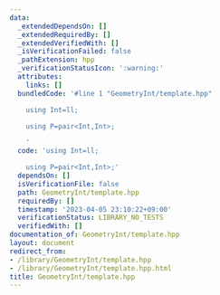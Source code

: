 ```yaml
---
data:
  _extendedDependsOn: []
  _extendedRequiredBy: []
  _extendedVerifiedWith: []
  _isVerificationFailed: false
  _pathExtension: hpp
  _verificationStatusIcon: ':warning:'
  attributes:
    links: []
  bundledCode: '#line 1 "GeometryInt/template.hpp"

    using Int=ll;

    using P=pair<Int,Int>;

    '
  code: 'using Int=ll;

    using P=pair<Int,Int>;'
  dependsOn: []
  isVerificationFile: false
  path: GeometryInt/template.hpp
  requiredBy: []
  timestamp: '2023-04-05 23:10:22+09:00'
  verificationStatus: LIBRARY_NO_TESTS
  verifiedWith: []
documentation_of: GeometryInt/template.hpp
layout: document
redirect_from:
- /library/GeometryInt/template.hpp
- /library/GeometryInt/template.hpp.html
title: GeometryInt/template.hpp
---
```

